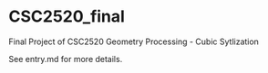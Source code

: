 # CSC2520_final
Final Project of CSC2520 Geometry Processing - Cubic Sytlization

See entry.md for more details.
